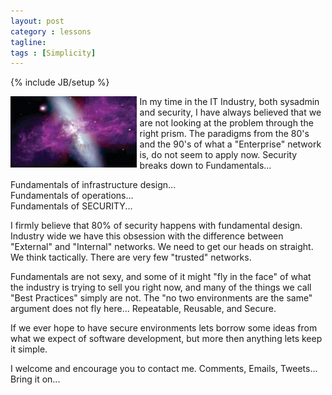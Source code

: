 ```yaml
---
layout: post
category : lessons
tagline: 
tags : [Simplicity]
---
```

{% include JB/setup %}

<img src="/assets/img/vpkwhh.jpg" width="40%" style="float:left;margin:0 5px 0 0;" alt="Source: Unknown" /> In my time in the IT Industry, both sysadmin and security, I have always believed that we are not looking at the problem through the right prism. The paradigms from the 80's and the 90's of what a "Enterprise" network is, do not seem to apply now. Security breaks down to Fundamentals...

Fundamentals of infrastructure design...<br>
Fundamentals of operations...<br>
Fundamentals of SECURITY...<br>

I firmly believe that 80% of security happens with fundamental design. Industry wide we have this obsession with the difference between "External" and "Internal" networks. We need to get our heads on straight. We think tactically. There are very few "trusted" networks. 

Fundamentals are not sexy, and some of it might "fly in the face" of what the industry is trying to sell you right now, and many of the things we call "Best Practices" simply are not. The "no two environments are the same" argument does not fly here... Repeatable, Reusable, and Secure. 

If we ever hope to have secure environments lets borrow some ideas from what we expect of software development, but more then anything lets keep it simple.

I welcome and encourage you to contact me. Comments, Emails, Tweets... Bring it on...